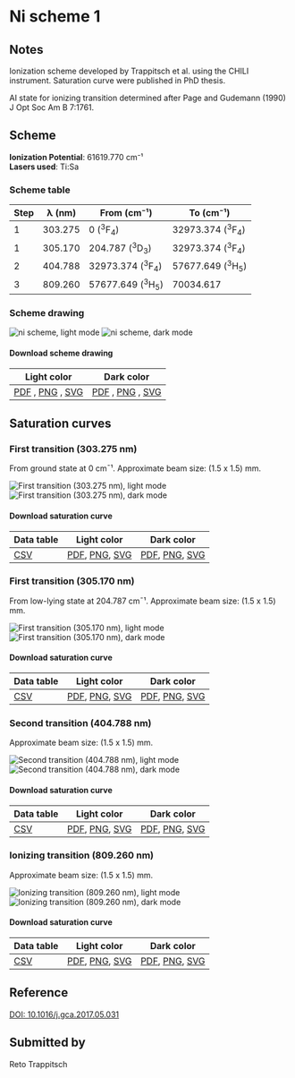 # Ni scheme 1

## Notes

Ionization scheme developed by Trappitsch et al. using the CHILI instrument. Saturation curve were published in PhD thesis.

AI state for ionizing transition determined after Page and Gudemann (1990) J Opt Soc Am B 7:1761.



## Scheme

**Ionization Potential**: 61619.770 cm⁻¹  
**Lasers used**: Ti:Sa

### Scheme table

| Step | λ (nm)  |        From (cm⁻¹)        |         To (cm⁻¹)         |
| ---- | ------- | ------------------------- | ------------------------- |
| 1    | 303.275 | 0 ($^{3}$F$_{4}$)         | 32973.374 ($^{3}$F$_{4}$) |
| 1    | 305.170 | 204.787 ($^{3}$D$_{3}$)   | 32973.374 ($^{3}$F$_{4}$) |
| 2    | 404.788 | 32973.374 ($^{3}$F$_{4}$) | 57677.649 ($^{3}$H$_{5}$) |
| 3    | 809.260 | 57677.649 ($^{3}$H$_{5}$) | 70034.617                 |


### Scheme drawing

![ni scheme, light mode](ni-001/ni-001-light.png#only-light)
![ni scheme, dark mode](ni-001/ni-001-dark-web.png#only-dark)

#### Download scheme drawing

|                                            Light color                                            |                                           Dark color                                           |
| ------------------------------------------------------------------------------------------------- | ---------------------------------------------------------------------------------------------- |
| [PDF](ni-001/ni-001-light.pdf) , [PNG](ni-001/ni-001-light.png) , [SVG](ni-001/ni-001-light.svg)  | [PDF](ni-001/ni-001-dark.pdf) , [PNG](ni-001/ni-001-dark.png) , [SVG](ni-001/ni-001-dark.svg)  |


## Saturation curves

### First transition (303.275 nm)

From ground state at 0 cm¯¹. Approximate beam size: (1.5 x 1.5) mm.

![First transition (303.275 nm), light mode](ni-001/sat-0-light.png#only-light)
![First transition (303.275 nm), dark mode](ni-001/sat-0-dark-web.png#only-dark)


#### Download saturation curve

|             Data table             |                                         Light color                                         |                                        Dark color                                        |
| ---------------------------------- | ------------------------------------------------------------------------------------------- | ---------------------------------------------------------------------------------------- |
| [CSV](ni-001/sat-0-data-table.csv) | [PDF](ni-001/sat-0-light.pdf), [PNG](ni-001/sat-0-light.png), [SVG](ni-001/sat-0-light.svg) | [PDF](ni-001/sat-0-dark.pdf), [PNG](ni-001/sat-0-dark.png), [SVG](ni-001/sat-0-dark.svg) |


### First transition (305.170 nm)

From low-lying state at 204.787 cm¯¹. Approximate beam size: (1.5 x 1.5) mm.

![First transition (305.170 nm), light mode](ni-001/sat-1-light.png#only-light)
![First transition (305.170 nm), dark mode](ni-001/sat-1-dark-web.png#only-dark)


#### Download saturation curve

|             Data table             |                                         Light color                                         |                                        Dark color                                        |
| ---------------------------------- | ------------------------------------------------------------------------------------------- | ---------------------------------------------------------------------------------------- |
| [CSV](ni-001/sat-1-data-table.csv) | [PDF](ni-001/sat-1-light.pdf), [PNG](ni-001/sat-1-light.png), [SVG](ni-001/sat-1-light.svg) | [PDF](ni-001/sat-1-dark.pdf), [PNG](ni-001/sat-1-dark.png), [SVG](ni-001/sat-1-dark.svg) |


### Second transition (404.788 nm)

Approximate beam size: (1.5 x 1.5) mm.

![Second transition (404.788 nm), light mode](ni-001/sat-2-light.png#only-light)
![Second transition (404.788 nm), dark mode](ni-001/sat-2-dark-web.png#only-dark)


#### Download saturation curve

|             Data table             |                                         Light color                                         |                                        Dark color                                        |
| ---------------------------------- | ------------------------------------------------------------------------------------------- | ---------------------------------------------------------------------------------------- |
| [CSV](ni-001/sat-2-data-table.csv) | [PDF](ni-001/sat-2-light.pdf), [PNG](ni-001/sat-2-light.png), [SVG](ni-001/sat-2-light.svg) | [PDF](ni-001/sat-2-dark.pdf), [PNG](ni-001/sat-2-dark.png), [SVG](ni-001/sat-2-dark.svg) |


### Ionizing transition (809.260 nm)

Approximate beam size: (1.5 x 1.5) mm.

![Ionizing transition (809.260 nm), light mode](ni-001/sat-3-light.png#only-light)
![Ionizing transition (809.260 nm), dark mode](ni-001/sat-3-dark-web.png#only-dark)


#### Download saturation curve

|             Data table             |                                         Light color                                         |                                        Dark color                                        |
| ---------------------------------- | ------------------------------------------------------------------------------------------- | ---------------------------------------------------------------------------------------- |
| [CSV](ni-001/sat-3-data-table.csv) | [PDF](ni-001/sat-3-light.pdf), [PNG](ni-001/sat-3-light.png), [SVG](ni-001/sat-3-light.svg) | [PDF](ni-001/sat-3-dark.pdf), [PNG](ni-001/sat-3-dark.png), [SVG](ni-001/sat-3-dark.svg) |




## Reference

[DOI: 10.1016/j.gca.2017.05.031](https://doi.org/10.1016/j.gca.2017.05.031)



## Submitted by

Reto Trappitsch

